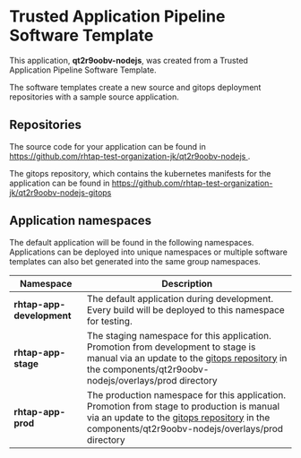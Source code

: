 # Trusted Application Pipeline Software Template

This application, **qt2r9oobv-nodejs**, was created from a Trusted Application Pipeline Software Template.

The software templates create a new source and gitops deployment repositories with a sample source application. 

## Repositories

The source code for your application can be found in [https://github.com/rhtap-test-organization-jk/qt2r9oobv-nodejs ](https://github.com/rhtap-test-organization-jk/qt2r9oobv-nodejs ).
 
The gitops repository, which contains the kubernetes manifests for the application can be found in 
[https://github.com/rhtap-test-organization-jk/qt2r9oobv-nodejs-gitops ](https://github.com/rhtap-test-organization-jk/qt2r9oobv-nodejs-gitops ) 

## Application namespaces 

The default application will be found in the following namespaces. Applications can be deployed into unique namespaces or multiple software templates can also bet generated into the same group namespaces.  

|  Namespace   |  Description   |  
| -------- | -------- |   
| **rhtap-app-development** | The default application during development. Every build will be deployed to this namespace for testing. | 
| **rhtap-app-stage** | The staging namespace for this application. Promotion from development to stage is manual via an update to the [gitops repository](https://github.com/rhtap-test-organization-jk/qt2r9oobv-nodejs-gitops ) in the components/qt2r9oobv-nodejs/overlays/prod directory |  
| **rhtap-app-prod** | The production namespace for this application. Promotion from stage to production is manual via an update to the [gitops repository](https://github.com/rhtap-test-organization-jk/qt2r9oobv-nodejs-gitops ) in the components/qt2r9oobv-nodejs/overlays/prod directory | 